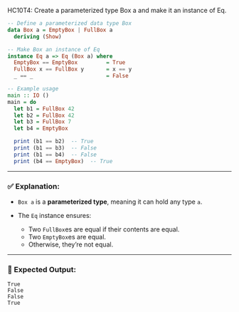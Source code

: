 HC10T4: Create a parameterized type Box a and make it an instance of Eq.
```haskell
-- Define a parameterized data type Box
data Box a = EmptyBox | FullBox a
  deriving (Show)

-- Make Box an instance of Eq
instance Eq a => Eq (Box a) where
  EmptyBox == EmptyBox         = True
  FullBox x == FullBox y       = x == y
  _ == _                       = False

-- Example usage
main :: IO ()
main = do
  let b1 = FullBox 42
  let b2 = FullBox 42
  let b3 = FullBox 7
  let b4 = EmptyBox

  print (b1 == b2)  -- True
  print (b1 == b3)  -- False
  print (b1 == b4)  -- False
  print (b4 == EmptyBox)  -- True
```

---

### ✅ Explanation:

* `Box a` is a **parameterized type**, meaning it can hold any type `a`.
* The `Eq` instance ensures:

  * Two `FullBox`es are equal if their contents are equal.
  * Two `EmptyBox`es are equal.
  * Otherwise, they’re not equal.

---

### 🧪 Expected Output:

```
True
False
False
True
```
